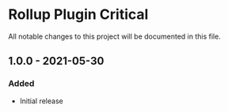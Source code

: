 # Rollup Plugin Critical

All notable changes to this project will be documented in this file.

## 1.0.0 - 2021-05-30
### Added
* Initial release
